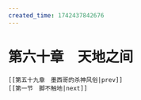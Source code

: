 ```yaml
---
created_time: 1742437842676
---
```

# 第六十章　天地之间

```booknav
[[第五十九章　墨西哥的杀神风俗|prev]]
[[第一节　脚不触地|next]]
```